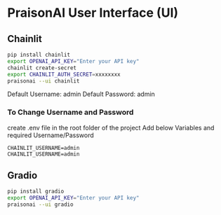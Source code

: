 # PraisonAI User Interface (UI)

## Chainlit
```bash
pip install chainlit
export OPENAI_API_KEY="Enter your API key"
chainlit create-secret
export CHAINLIT_AUTH_SECRET=xxxxxxxx
praisonai --ui chainlit
```

Default Username: admin
Default Password: admin

### To Change Username and Password

create .env file in the root folder of the project
Add below Variables and required Username/Password
```
CHAINLIT_USERNAME=admin
CHAINLIT_USERNAME=admin
```

## Gradio
```bash
pip install gradio
export OPENAI_API_KEY="Enter your API key"
praisonai --ui gradio
```